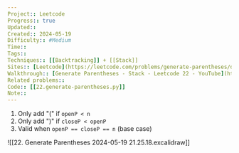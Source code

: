 ```yaml
---
Project:: Leetcode
Progress:: true
Updated:: 
Created:: 2024-05-19
Difficulty:: #Medium 
Time:: 
Tags:: 
Techniques:: [[Backtracking]] + [[Stack]]
Sites:: [Leetcode](https://leetcode.com/problems/generate-parentheses/description/)
Walkthrough:: [Generate Parentheses - Stack - Leetcode 22 - YouTube](https://www.youtube.com/watch?v=s9fokUqJ76A)
Related problems:: 
Code:: [[22.generate-parentheses.py]]
Note:: 
---
```

1. Only add "(" if `openP < n`
2. Only add ")" if `closeP < openP`
3. Valid when `openP == closeP == n` (base case)

![[22. Generate Parentheses 2024-05-19 21.25.18.excalidraw]] 